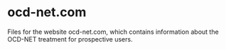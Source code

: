 # ocd-net.com
Files for the website ocd-net.com, which contains information about the OCD-NET treatment for prospective users.
